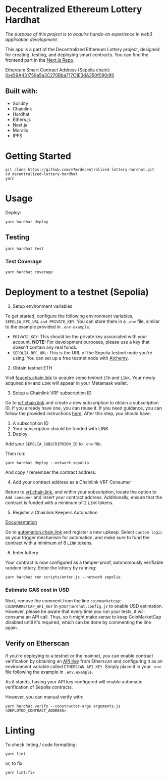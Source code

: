 # Decentralized Ethereum Lottery Hardhat

*The purpose of this project is to acquire hands-on experience in web3 application development.*

This app is a part of the Decentralized Ethereum Lottery project, designed for creating, testing, and deploying smart contracts. You can find the frontend part in the [Next.js Repo](https://github.com/v7m/decentralized-lottery-nextjs).

Ethereum Smart Contract Address (Sepolia chain): [0xe59A431759a5a3C270Bba717C1E3dA350f090df4](https://sepolia.etherscan.io/address/0xe59A431759a5a3C270Bba717C1E3dA350f090df4)

## Built with:
- Solidity
- Chainlink
- Hardhat
- Ethers.js
- Next.js
- Moralis
- IPFS

# Getting Started

```
git clone https://github.com/v7m/decentralized-lottery-hardhat.git
cd decentralized-lottery-hardhat
yarn
```

# Usage

Deploy:

```
yarn hardhat deploy
```

## Testing

```
yarn hardhat test
```

### Test Coverage

```
yarn hardhat coverage
```

# Deployment to a testnet (Sepolia)

1. Setup environment variables

To get started, configure the following environment variables, `SEPOLIA_RPC_URL` `and PRIVATE_KEY`. You can store them in a `.env` file, similar to the example provided in `.env.example`.

- `PRIVATE_KEY`: This should be the private key associated with your account. **NOTE:** For development purposes, please use a key that doesn't contain any real funds.
- `SEPOLIA_RPC_URL`: This is the URL of the Sepolia testnet node you're using. You can set up a free testnet node with [Alchemy](https://alchemy.com/?a=673c802981).

2. Obtain testnet ETH

Visit [faucets.chain.link](https://faucets.chain.link/) to acquire some testnet `ETH` and `LINK`. Your newly acquired `ETH` and `LINK` will appear in your Metamask wallet.

3. Setup a Chainlink VRF subscription ID

Go to [vrf.chain.link](https://vrf.chain.link/) and create a new subscription to obtain a subscription ID. If you already have one, you can reuse it. If you need guidance, you can follow the provided instructions [here](https://docs.chain.link/vrf/v2/subscription/examples/get-a-random-number). After this step, you should have:

1. A subscription ID
2. Your subscription should be funded with LINK
3. Deploy

Add your `SEPOLIA_SUBSCRIPRION_ID` to `.env` file.

Then run:
```
yarn hardhat deploy --network sepolia
```

And copy / remember the contract address.

4. Add your contract address as a Chainlink VRF Consumer

Return to [vrf.chain.link](https://vrf.chain.link), and within your subscription, locate the option to `Add consumer` and insert your contract address. Additionally, ensure that the contract is funded with a minimum of 2 `LINK` tokens.

5. Register a Chainlink Keepers Automation

[Documentation](https://docs.chain.link/chainlink-automation/guides/compatible-contracts)

Go to [automation.chain.link](https://automation.chain.link/new) and register a new upkeep. Select `Custom logic` as your trigger mechanism for automation, and make sure to fund the contract with a minimum of 8 `LINK` tokens.

6. Enter lottery

Your contract is now configured as a tamper-proof, autonomously verifiable random lottery. Enter the lottery by running:

```
yarn hardhat run scripts/enter.js --network sepolia
```

### Estimate GAS cost in USD

Next, remove the comment from the line `coinmarketcap: COINMARKETCAP_API_KEY` in your `hardhat.config.js` to enable USD estimation. However, please be aware that every time you run your tests, it will consume an API call. Thus, so it might make sense to keep CoinMarketCap disabled until it's required, which can be done by commenting the line again.

## Verify on Etherscan

If you're deploying to a testnet or the mainnet, you can enable contract verification by obtaining an [API Key](https://etherscan.io/myapikey) from Etherscan and configuring it as an environment variable called `ETHERSCAN_API_KEY`. Simply place it in your `.env` file following the example in `.env.example`.

As it stands, having your API key configured will enable automatic verification of Sepolia contracts.

However, you can manual verify with:

```
yarn hardhat verify --constructor-args arguments.js <DEPLOYED_CONTRACT_ADDRESS>
```

# Linting

To check linting / code formatting:
```
yarn lint
```
or, to fix:
```
yarn lint:fix
```

